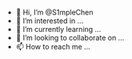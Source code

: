 - 👋 Hi, I’m @S1mpleChen
- 👀 I’m interested in ...
- 🌱 I’m currently learning ...
- 💞️ I’m looking to collaborate on ...
- 📫 How to reach me ...

<!---
S1mpleChen/S1mpleChen is a ✨ special ✨ repository because its `README.md` (this file) appears on your GitHub profile.
You can click the Preview link to take a look at your changes.
--->
